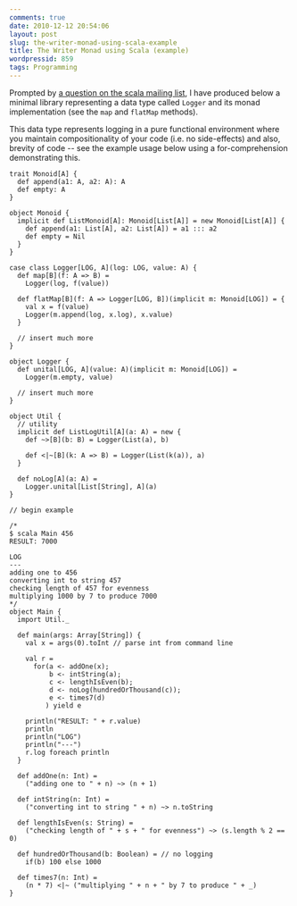 ```yaml
---
comments: true
date: 2010-12-12 20:54:06
layout: post
slug: the-writer-monad-using-scala-example
title: The Writer Monad using Scala (example)
wordpressid: 859
tags: Programming
---
```


Prompted by [a question on the scala mailing list](http://permalink.gmane.org/gmane.comp.lang.scala.user/34094), I have produced below a minimal library representing a data type called `Logger` and its monad implementation (see the `map` and `flatMap` methods).

This data type represents logging in a pure functional environment where you maintain compositionality of your code (i.e. no side-effects) and also, brevity of code -- see the example usage below using a for-comprehension demonstrating this.


    
~~~{.Scala}
trait Monoid[A] {
  def append(a1: A, a2: A): A
  def empty: A
}

object Monoid {
  implicit def ListMonoid[A]: Monoid[List[A]] = new Monoid[List[A]] {
    def append(a1: List[A], a2: List[A]) = a1 ::: a2
    def empty = Nil
  }
}

case class Logger[LOG, A](log: LOG, value: A) {
  def map[B](f: A => B) =
    Logger(log, f(value))

  def flatMap[B](f: A => Logger[LOG, B])(implicit m: Monoid[LOG]) = {
    val x = f(value)
    Logger(m.append(log, x.log), x.value)
  }

  // insert much more
}

object Logger {
  def unital[LOG, A](value: A)(implicit m: Monoid[LOG]) =
    Logger(m.empty, value)

  // insert much more
}

object Util {
  // utility
  implicit def ListLogUtil[A](a: A) = new {
    def ~>[B](b: B) = Logger(List(a), b)

    def <|~[B](k: A => B) = Logger(List(k(a)), a)
  }

  def noLog[A](a: A) =
    Logger.unital[List[String], A](a)
}

// begin example

/*
$ scala Main 456
RESULT: 7000

LOG
---
adding one to 456
converting int to string 457
checking length of 457 for evenness
multiplying 1000 by 7 to produce 7000
*/
object Main {
  import Util._

  def main(args: Array[String]) {
    val x = args(0).toInt // parse int from command line

    val r =
      for(a <- addOne(x);
          b <- intString(a);
          c <- lengthIsEven(b);
          d <- noLog(hundredOrThousand(c));
          e <- times7(d)
         ) yield e

    println("RESULT: " + r.value)
    println
    println("LOG")
    println("---")
    r.log foreach println
  }

  def addOne(n: Int) =
    ("adding one to " + n) ~> (n + 1)

  def intString(n: Int) =
    ("converting int to string " + n) ~> n.toString

  def lengthIsEven(s: String) =
    ("checking length of " + s + " for evenness") ~> (s.length % 2 == 0)

  def hundredOrThousand(b: Boolean) = // no logging
    if(b) 100 else 1000

  def times7(n: Int) =
    (n * 7) <|~ ("multiplying " + n + " by 7 to produce " + _)
}
~~~
